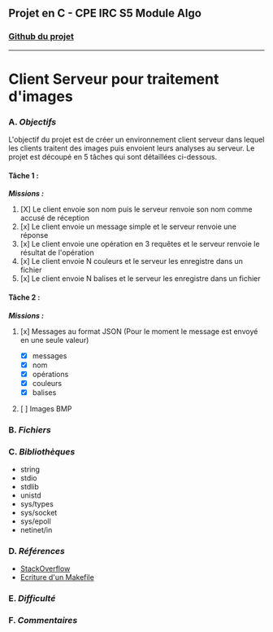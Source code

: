 ## Projet en C - CPE IRC S5 Module Algo

### [Github du projet](https://github.com/eloibrd/IRC-S5-Client-Serveur)

---

# Client Serveur pour traitement d'images

### A. _Objectifs_

L'objectif du projet est de créer un environnement client serveur dans lequel les clients traitent des images puis envoient leurs analyses au serveur. Le projet est découpé en 5 tâches qui sont détaillées ci-dessous.

#### Tâche 1 :

**_Missions :_**

1. [X] Le client envoie son nom puis le serveur renvoie son nom comme accusé de réception
2. [x] Le client envoie un message simple et le serveur renvoie une réponse
3. [x] Le client envoie une opération en 3 requêtes et le serveur renvoie le résultat de l'opération
4. [x] Le client envoie N couleurs et le serveur les enregistre dans un fichier
5. [x] Le client envoie N balises et le serveur les enregistre dans un fichier

#### Tâche 2 :

**_Missions :_**

1. [x] Messages au format JSON (Pour le moment le message est envoyé en une seule valeur)

    - [x] messages
    - [x] nom
    - [x] opérations
    - [x] couleurs
    - [x] balises

2. [ ] Images BMP

### B. _Fichiers_

### C. _Bibliothèques_

-   string
-   stdio
-   stdlib
-   unistd
-   sys/types
-   sys/socket
-   sys/epoll
-   netinet/in

### D. _Références_

-   [StackOverflow](https://stackoverflow.com/)
-   [Ecriture d'un Makefile](https://ensiwiki.ensimag.fr/images/e/eb/Makefile.pdf)

### E. _Difficulté_

### F. _Commentaires_
